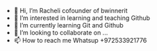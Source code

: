 - 👋 Hi, I’m Racheli cofounder of bwinnerit
- 👀 I’m interested in learning and teaching Github
- 🌱 I’m currently learning Git and Github
- 💞️ I’m looking to collaborate on ...
- 📫 How to reach me Whatsup +972533921776

<!---
bwinnerit/bwinnerit is a ✨ special ✨ repository because its `README.md` (this file) appears on your GitHub profile.
You can click the Preview link to take a look at your changes.
--->
